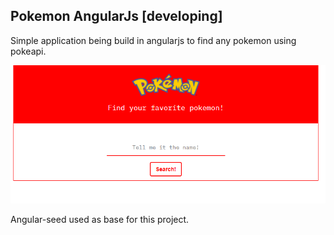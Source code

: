## Pokemon AngularJs [developing]

Simple application being build in angularjs to find any pokemon using pokeapi.

![alt text](https://github.com/daniloab/pokemon-react/raw/master/src/images/show.PNG)

Angular-seed used as base for this project.